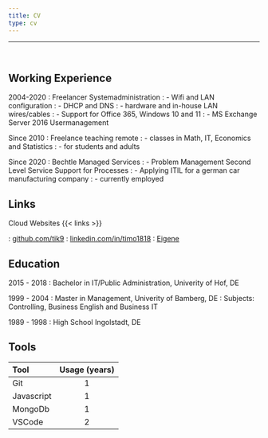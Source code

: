 ```yaml
---
title: CV
type: cv
---
```


-----------
<br>

Working Experience
--------------------
2004-2020
: Freelancer Systemadministration
: - Wifi and LAN configuration
: - DHCP and DNS
: - hardware and in-house LAN wires/cables
: - Support for Office 365, Windows 10 and 11 
: - MS Exchange Server 2016 Usermanagement
    
Since 2010
: Freelance teaching remote
: -  classes in Math, IT, Economics and Statistics 
: - for students and adults

Since 2020
: Bechtle Managed Services
: - Problem Management Second Level Service Support for Processes
: - Applying ITIL for a german car manufacturing company
: - currently employed

Links
--------------------
Cloud Websites
{{< links >}}

: [github.com/tik9](https://github.com/tik9)
: [linkedin.com/in/timo1818](https://www.linkedin.com/in/timo1818)
: [Eigene](https://tiapps.netlify.app)

Education
----------
2015 - 2018
: Bachelor in IT/Public Administration, Univerity of Hof, DE

1999 - 2004
: Master in Management, Univerity of Bamberg, DE
: Subjects: Controlling, Business English and Business IT

1989 - 1998
: High School Ingolstadt, DE


Tools
------------

| Tool       | Usage (years) |
| :--------- | :-----------: |
| Git        |       1       |
| Javascript |       1       |
| MongoDb    |       1       |
| VSCode     |       2       |